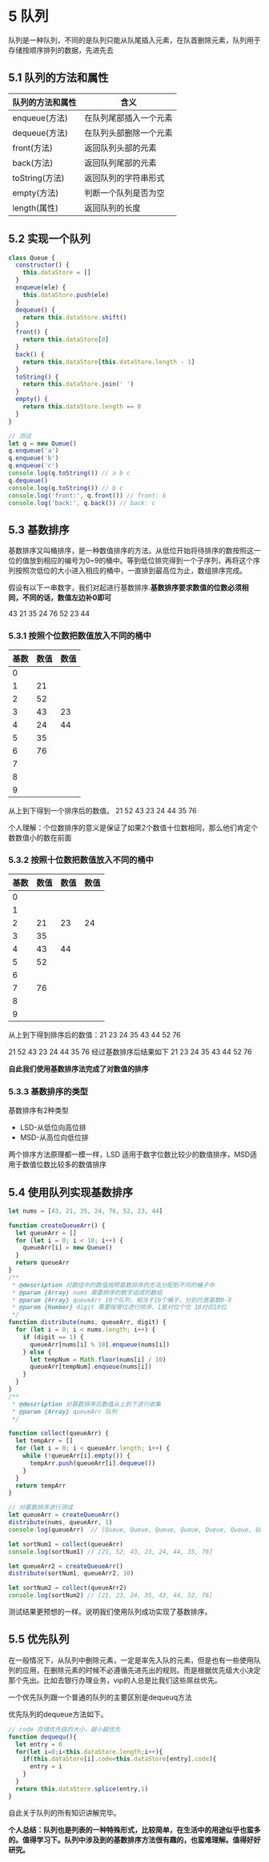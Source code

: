 
# 5 队列

队列是一种队列，不同的是队列只能从队尾插入元素，在队首删除元素，队列用于存储按顺序排列的数据，先进先去

## 5.1 队列的方法和属性


队列的方法和属性 | 含义
---|---
enqueue(方法) | 在队列尾部插入一个元素
dequeue(方法) | 在队列头部删除一个元素
front(方法) | 返回队列头部的元素
back(方法) | 返回队列尾部的元素
toString(方法) | 返回队列的字符串形式
empty(方法) | 判断一个队列是否为空
length(属性) | 返回队列的长度

## 5.2 实现一个队列

```javascript
class Queue {
  constructor() {
    this.dataStore = []
  }
  enqueue(ele) {
    this.dataStore.push(ele)
  }
  dequeue() {
    return this.dataStore.shift()
  }
  front() {
    return this.dataStore[0]
  }
  back() {
    return this.dataStore[this.dataStore.length - 1]
  }
  toString() {
    return this.dataStore.join(' ')
  }
  empty() {
    return this.dataStore.length == 0
  }
}

// 测试
let q = new Queue()
q.enqueue('a')
q.enqueue('b')
q.enqueue('c')
console.log(q.toString()) // a b c
q.dequeue()
console.log(q.toString()) // b c
console.log('front:', q.front()) // front: b
console.log('back:', q.back()) // back: c

```

## 5.3 基数排序

基数排序又叫桶排序，是一种数值排序的方法。从低位开始将待排序的数按照这一位的值放到相应的编号为0~9的桶中。等到低位排完得到一个子序列，再将这个序列按照次低位的大小进入相应的桶中，一直排到最高位为止，数组排序完成。



假设有以下一串数字，我们对起进行基数排序.**基数排序要求数值的位数必须相同，不同的话，数值左边补0即可**

43 21 35 24 76 52 23 44


### 5.3.1 按照个位数把数值放入不同的桶中


基数 | 数值 | 数值
---|---|---
0 | 
1 | 21
2 | 52 
3 | 43 | 23
4 | 24 | 44
5 | 35
6 | 76
7 | 
8 | 
9 | 

从上到下得到一个排序后的数值。 
21 52 43 23 24 44 35 76

个人理解：个位数排序的意义是保证了如果2个数值十位数相同，那么他们肯定个数数值小的数在前面

### 5.3.2 按照十位数把数值放入不同的桶中

基数 | 数值 | 数值 | 数值
---|---|---|---
0 | 
1 | 
2 | 21 | 23 |24 
3 | 35 | 
4 | 43 | 44
5 | 52
6 | 
7 | 76
8 | 
9 | 

从上到下得到排序后的数值：21 23 24 35 43 44 52 76


21 52 43 23 24 44 35 76 经过基数排序后结果如下
21 23 24 35 43 44 52 76

**自此我们使用基数排序法完成了对数值的排序**

### 5.3.3 基数排序的类型

基数排序有2种类型

- LSD-从低位向高位排
- MSD-从高位向低位排

两个排序方法原理都一模一样，LSD 适用于数字位数比较少的数值排序，MSD适用于数值位数比较多的数值排序

## 5.4 使用队列实现基数排序

```javascript
let nums = [43, 21, 35, 24, 76, 52, 23, 44]

function createQueueArr() {
  let queueArr = []
  for (let i = 0; i < 10; i++) {
    queueArr[i] = new Queue()
  }
  return queueArr
}
/**
 * @description 对数组中的数值按照基数排序的方法分配到不同的桶子中
 * @param {Array} nums 需要排序的数字组成的数组 
 * @param {Array} queueArr 10个队列，相当于10个桶子，分别代表基数0-9
 * @param {Number} digit 需要按哪位进行排序，1是对位个位 10对应10位
 */
function distribute(nums, queueArr, digit) {
  for (let i = 0; i < nums.length; i++) {
    if (digit == 1) {
      queueArr[nums[i] % 10].enqueue(nums[i])
    } else {
      let tempNum = Math.floor(nums[i] / 10)
      queueArr[tempNum].enqueue(nums[i])
    }
  }
}
/**
 * @description 对基数排序后数值从上到下进行收集
 * @param {Array} queueArr 队列
 */

function collect(queueArr) {
  let tempArr = []
  for (let i = 0; i < queueArr.length; i++) {
    while (!queueArr[i].empty()) {
      tempArr.push(queueArr[i].dequeue())
    }
  }
  return tempArr
}

// 对基数排序进行测试
let queueArr = createQueueArr()
distribute(nums, queueArr, 1)
console.log(queueArr)  // [Queue, Queue, Queue, Queue, Queue, Queue, Queue, Queue, Queue, Queue]

let sortNum1 = collect(queueArr)
console.log(sortNum1) // [21, 52, 43, 23, 24, 44, 35, 76]

let queueArr2 = createQueueArr()
distribute(sortNum1, queueArr2, 10)

let sortNum2 = collect(queueArr2)
console.log(sortNum2) // [21, 23, 24, 35, 43, 44, 52, 76]
```
测试结果更预想的一样。说明我们使用队列成功实现了基数排序。

## 5.5 优先队列

在一般情况下，从队列中删除元素，一定是率先入队的元素，但是也有一些使用队列的应用，在删除元素的时候不必遵循先进先出的规则。而是根据优先级大小决定那个先出。比如去银行办理业务，vip的人总是比我们这些屌丝优先。

一个优先队列跟一个普通的队列的主要区别是dequeuq方法

优先队列的dequeue方法如下。

```javascript
// code 存储优先级的大小，越小越优先
function dequequ(){
  let entry = 0
  for(let i=0;i<this.dataStore.length;i++){
    if(this.dataStore[i].code<this.dataStore[entry].code){
      entry = i
    }
  }
  return this.dataStore.splice(entry,1)
}
```
自此关于队列的所有知识讲解完毕。

**个人总结：队列也是列表的一种特殊形式，比较简单，在生活中的用途似乎也蛮多的。值得学习下。队列中涉及到的基数排序方法很有趣的，也蛮难理解。值得好好研究。**











